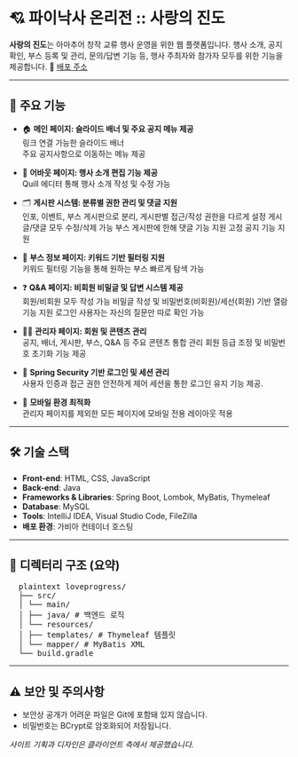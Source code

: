 # 💘 파이낙사 온리전 :: 사랑의 진도

**사랑의 진도**는 아마추어 창작 교류 행사 운영을 위한 웹 플랫폼입니다. 행사 소개, 공지 확인, 부스 등록 및 관리, 문의/답변 기능 등, 행사 주최자와 참가자 모두를 위한 기능을 제공합니다.
🔗 [배포 주소](https://phainaxa.com/)

---

## 🧩 주요 기능

- 🏠 **메인 페이지: 슬라이드 배너 및 주요 공지 메뉴 제공**  
  링크 연결 가능한 슬라이드 배너  
  주요 공지사항으로 이동하는 메뉴 제공

- 📖 **어바웃 페이지: 행사 소개 편집 기능 제공**  
  Quill 에디터 통해 행사 소개 작성 및 수정 가능

- 🗂️ **게시판 시스템: 분류별 권한 관리 및 댓글 지원**  
  인포, 이벤트, 부스 게시판으로 분리, 게시판별 접근/작성 권한을 다르게 설정
  게시글/댓글 모두 수정/삭제 가능
  부스 게시판에 한해 댓글 기능 지원
  고정 공지 기능 지원

- 🎪 **부스 정보 페이지: 키워드 기반 필터링 지원**  
  키워드 필터링 기능을 통해 원하는 부스 빠르게 탐색 가능

- ❓ **Q&A 페이지: 비회원 비밀글 및 답변 시스템 제공**  
  회원/비회원 모두 작성 가능
  비밀글 작성 및 비밀번호(비회원)/세선(회원) 기반 열람 기능 지원
  로그인 사용자는 자신의 질문만 따로 확인 가능

- 🧑‍💼 **관리자 페이지: 회원 및 콘텐츠 관리**  
  공지, 배너, 게시판, 부스, Q&A 등 주요 콘텐츠 통합 관리
  회원 등급 조정 및 비밀번호 초기화 기능 제공

- 🔐 **Spring Security 기반 로그인 및 세션 관리**  
  사용자 인증과 접근 권한 안전하게 제어
  세션을 통한 로그인 유지 기능 제공.

- 📱 **모바일 환경 최적화**  
  관리자 페이지를 제외한 모든 페이지에 모바일 전용 레이아웃 적용

---

## 🛠️ 기술 스택

- **Front-end**: HTML, CSS, JavaScript
- **Back-end**: Java
- **Frameworks & Libraries**: Spring Boot, Lombok, MyBatis, Thymeleaf
- **Database**: MySQL
- **Tools**: IntelliJ IDEA, Visual Studio Code, FileZilla
- **배포 환경**: 가비아 컨테이너 호스팅

---

## 📁 디렉터리 구조 (요약)

<pre>
  plaintext loveprogress/ 
  ├── src/ 
  │ └── main/ 
  │ ├── java/ # 백엔드 로직 
  │ └── resources/ 
  │ ├── templates/ # Thymeleaf 템플릿 
  │ └── mapper/ # MyBatis XML 
  └── build.gradle
</pre>
---

## ⚠️ 보안 및 주의사항

- 보안상 공개가 어려운 파일은 Git에 포함돼 있지 않습니다.
- 비밀번호는 BCrypt로 암호화되어 저장됩니다.

_사이트 기획과 디자인은 클라이언트 측에서 제공했습니다._
